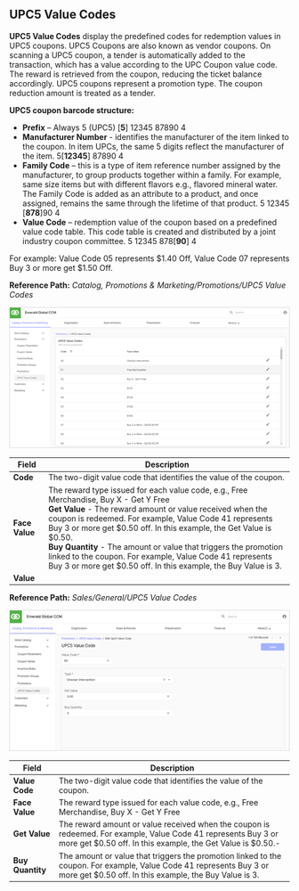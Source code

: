 ## UPC5 Value Codes

**UPC5 Value Codes** display the predefined codes for redemption values in UPC5 coupons. UPC5 Coupons are also known as vendor coupons. On scanning a UPC5 coupon, a tender is automatically added to the transaction, which has a value according to the UPC Coupon value code. The reward is retrieved from the coupon, reducing the ticket balance accordingly. UPC5 coupons represent a promotion type. The coupon reduction amount is treated as a tender.

**UPC5 coupon barcode structure:**

* **Prefix** – Always 5 (UPC5)    [**5**] 12345 87890 4
* **Manufacturer Number** - identifies the manufacturer of the item linked to the coupon. In item UPCs, the same 5 digits reflect the manufacturer of the item. 5[**12345**] 87890 4
* **Family Code** – this is a type of item reference number assigned by the manufacturer, to group products together within a family. For example, same size items but with different flavors e.g., flavored mineral water. The Family Code is added as an attribute to a product, and once assigned, remains the same through the lifetime of that product. 5 12345 [**878**]90 4
* **Value Code** – redemption value of the coupon based on a predefined value code table. This code table is created and distributed by a joint industry coupon committee. 5 12345 878[**90**] 4

For example: Value Code 05 represents $1.40 Off, Value Code 07 represents Buy 3 or more get $1.50 Off.

**Reference Path:** *Catalog, Promotions & Marketing/Promotions/UPC5 Value Codes*

![UPC5 Value Code Screen](/Images/UPC5ValueCodeScreen.png)

|**Field**|**Description**|
|---------|----------|
|**Code**|The two-digit value code that identifies the value of the coupon.
|**Face Value**|The reward type issued for each value code, e.g., Free Merchandise, Buy X - Get Y Free<BR>**Get Value** - The reward amount or value received when the coupon is redeemed. For example, Value Code 41 represents Buy 3 or more get $0.50 off. In this example, the Get Value is $0.50.<BR>**Buy Quantity** - The amount or value that triggers the promotion linked to the coupon. For example, Value Code 41 represents Buy 3 or more get $0.50 off. In this example, the Buy Value is 3.|
|**Value**||

**Reference Path:** *Sales/General/UPC5 Value Codes*

![UPC5 Value Code Form](/Images/UPC5ValueCodeForm.png)

|**Field**|**Description**|
|---------|----------|
|**Value Code**|The two-digit value code that identifies the value of the coupon.|
|**Face Value**|The reward type issued for each value code, e.g., Free Merchandise, Buy X - Get Y Free|
|**Get Value**|The reward amount or value received when the coupon is redeemed. For example, Value Code 41 represents Buy 3 or more get $0.50 off. In this example, the Get Value is $0.50.-|
|**Buy Quantity**|The amount or value that triggers the promotion linked to the coupon. For example, Value Code 41 represents Buy 3 or more get $0.50 off. In this example, the Buy Value is 3.|